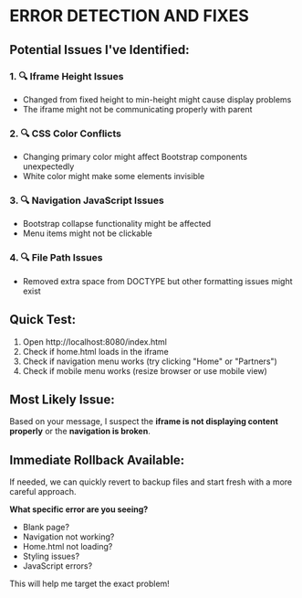 # ERROR DETECTION AND FIXES

## Potential Issues I've Identified:

### 1. 🔍 **Iframe Height Issues**
- Changed from fixed height to min-height might cause display problems
- The iframe might not be communicating properly with parent

### 2. 🔍 **CSS Color Conflicts** 
- Changing primary color might affect Bootstrap components unexpectedly
- White color might make some elements invisible

### 3. 🔍 **Navigation JavaScript Issues**
- Bootstrap collapse functionality might be affected
- Menu items might not be clickable

### 4. 🔍 **File Path Issues**
- Removed extra space from DOCTYPE but other formatting issues might exist

## Quick Test:
1. Open http://localhost:8080/index.html
2. Check if home.html loads in the iframe
3. Check if navigation menu works (try clicking "Home" or "Partners")
4. Check if mobile menu works (resize browser or use mobile view)

## Most Likely Issue:
Based on your message, I suspect the **iframe is not displaying content properly** or the **navigation is broken**.

## Immediate Rollback Available:
If needed, we can quickly revert to backup files and start fresh with a more careful approach.

**What specific error are you seeing?** 
- Blank page?
- Navigation not working?
- Home.html not loading?
- Styling issues?
- JavaScript errors?

This will help me target the exact problem!
